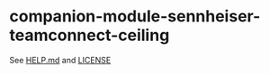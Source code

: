 # companion-module-sennheiser-teamconnect-ceiling
See [HELP.md](./HELP.md) and [LICENSE](./LICENSE)
